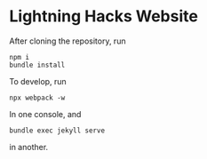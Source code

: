 # Lightning Hacks Website


After cloning the repository, run
```
npm i
bundle install
```

To develop, run
```
npx webpack -w
```
In one console, and
```
bundle exec jekyll serve
```
in another.
